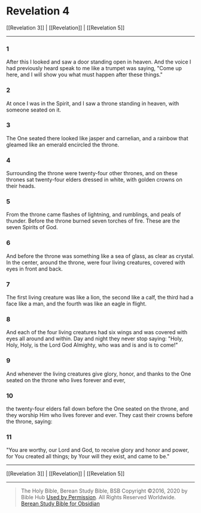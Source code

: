 # Revelation 4

[[Revelation 3]] | [[Revelation]] | [[Revelation 5]]

---

### 1
After this I looked and saw a door standing open in heaven. And the voice I had previously heard speak to me like a trumpet was saying, "Come up here, and I will show you what must happen after these things."

### 2
At once I was in the Spirit, and I saw a throne standing in heaven, with someone seated on it.

### 3
The One seated there looked like jasper and carnelian, and a rainbow that gleamed like an emerald encircled the throne.

### 4
Surrounding the throne were twenty-four other thrones, and on these thrones sat twenty-four elders dressed in white, with golden crowns on their heads.

### 5
From the throne came flashes of lightning, and rumblings, and peals of thunder. Before the throne burned seven torches of fire. These are the seven Spirits of God.

### 6
And before the throne was something like a sea of glass, as clear as crystal. In the center, around the throne, were four living creatures, covered with eyes in front and back.

### 7
The first living creature was like a lion, the second like a calf, the third had a face like a man, and the fourth was like an eagle in flight.

### 8
And each of the four living creatures had six wings and was covered with eyes all around and within. Day and night they never stop saying: "Holy, Holy, Holy, is the Lord God Almighty, who was and is and is to come!"

### 9
And whenever the living creatures give glory, honor, and thanks to the One seated on the throne who lives forever and ever,

### 10
the twenty-four elders fall down before the One seated on the throne, and they worship Him who lives forever and ever. They cast their crowns before the throne, saying:

### 11
"You are worthy, our Lord and God, to receive glory and honor and power, for You created all things; by Your will they exist, and came to be."

---

[[Revelation 3]] | [[Revelation]] | [[Revelation 5]]

---

> The Holy Bible, Berean Study Bible, BSB
> Copyright &copy;2016, 2020 by Bible Hub
> [Used by Permission](https://berean.bible/terms.htm). All Rights Reserved Worldwide.
> [Berean Study Bible for Obsidian](https://github.com/gapmiss/berean-study-bible-for-obsidian)

